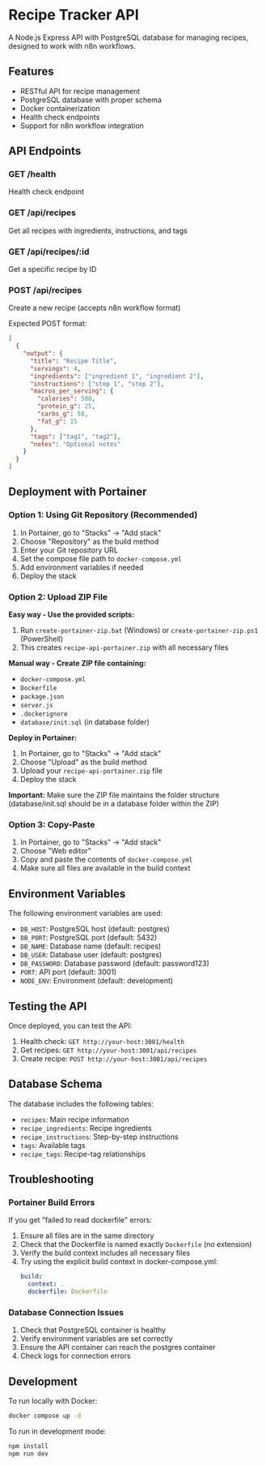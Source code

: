# Recipe Tracker API

A Node.js Express API with PostgreSQL database for managing recipes, designed to work with n8n workflows.

## Features

- RESTful API for recipe management
- PostgreSQL database with proper schema
- Docker containerization
- Health check endpoints
- Support for n8n workflow integration

## API Endpoints

### GET /health
Health check endpoint

### GET /api/recipes
Get all recipes with ingredients, instructions, and tags

### GET /api/recipes/:id
Get a specific recipe by ID

### POST /api/recipes
Create a new recipe (accepts n8n workflow format)

Expected POST format:
```json
[
  {
    "output": {
      "title": "Recipe Title",
      "servings": 4,
      "ingredients": ["ingredient 1", "ingredient 2"],
      "instructions": ["step 1", "step 2"],
      "macros_per_serving": {
        "calories": 500,
        "protein_g": 25,
        "carbs_g": 50,
        "fat_g": 15
      },
      "tags": ["tag1", "tag2"],
      "notes": "Optional notes"
    }
  }
]
```

## Deployment with Portainer

### Option 1: Using Git Repository (Recommended)

1. In Portainer, go to "Stacks" → "Add stack"
2. Choose "Repository" as the build method
3. Enter your Git repository URL
4. Set the compose file path to `docker-compose.yml`
5. Add environment variables if needed
6. Deploy the stack

### Option 2: Upload ZIP File

**Easy way - Use the provided scripts:**
1. Run `create-portainer-zip.bat` (Windows) or `create-portainer-zip.ps1` (PowerShell)
2. This creates `recipe-api-portainer.zip` with all necessary files

**Manual way - Create ZIP file containing:**
   - `docker-compose.yml`
   - `Dockerfile`
   - `package.json`
   - `server.js`
   - `.dockerignore`
   - `database/init.sql` (in database folder)

**Deploy in Portainer:**
1. In Portainer, go to "Stacks" → "Add stack"
2. Choose "Upload" as the build method
3. Upload your `recipe-api-portainer.zip` file
4. Deploy the stack

**Important:** Make sure the ZIP file maintains the folder structure (database/init.sql should be in a database folder within the ZIP)

### Option 3: Copy-Paste

1. In Portainer, go to "Stacks" → "Add stack"
2. Choose "Web editor"
3. Copy and paste the contents of `docker-compose.yml`
4. Make sure all files are available in the build context

## Environment Variables

The following environment variables are used:

- `DB_HOST`: PostgreSQL host (default: postgres)
- `DB_PORT`: PostgreSQL port (default: 5432)
- `DB_NAME`: Database name (default: recipes)
- `DB_USER`: Database user (default: postgres)
- `DB_PASSWORD`: Database password (default: password123)
- `PORT`: API port (default: 3001)
- `NODE_ENV`: Environment (default: development)

## Testing the API

Once deployed, you can test the API:

1. Health check: `GET http://your-host:3001/health`
2. Get recipes: `GET http://your-host:3001/api/recipes`
3. Create recipe: `POST http://your-host:3001/api/recipes`

## Database Schema

The database includes the following tables:
- `recipes`: Main recipe information
- `recipe_ingredients`: Recipe ingredients
- `recipe_instructions`: Step-by-step instructions
- `tags`: Available tags
- `recipe_tags`: Recipe-tag relationships

## Troubleshooting

### Portainer Build Errors

If you get "failed to read dockerfile" errors:

1. Ensure all files are in the same directory
2. Check that the Dockerfile is named exactly `Dockerfile` (no extension)
3. Verify the build context includes all necessary files
4. Try using the explicit build context in docker-compose.yml:
   ```yaml
   build:
     context: .
     dockerfile: Dockerfile
   ```

### Database Connection Issues

1. Check that PostgreSQL container is healthy
2. Verify environment variables are set correctly
3. Ensure the API container can reach the postgres container
4. Check logs for connection errors

## Development

To run locally with Docker:
```bash
docker compose up -d
```

To run in development mode:
```bash
npm install
npm run dev
